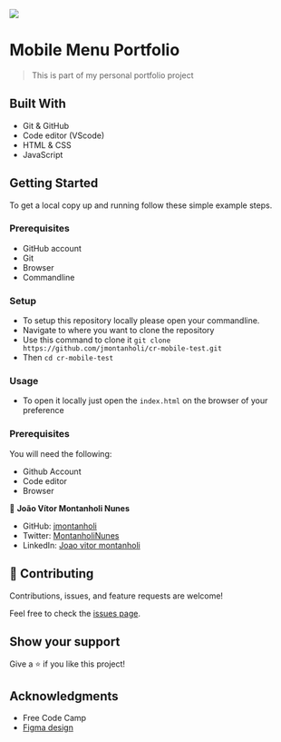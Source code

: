 ![](https://img.shields.io/badge/Microverse-blueviolet)

# Mobile Menu Portfolio

> This is part of my personal portfolio project

## Built With

- Git & GitHub
- Code editor (VScode)
- HTML & CSS
- JavaScript

## Getting Started

To get a local copy up and running follow these simple example steps.

### Prerequisites

- GitHub account
- Git
- Browser
- Commandline
### Setup

- To setup this repository locally please open your commandline.
- Navigate to where you want to clone the repository
- Use this command to clone it `git clone https://github.com/jmontanholi/cr-mobile-test.git`
- Then `cd cr-mobile-test`
### Usage

- To open it locally just open the `index.html` on the browser of your preference

### Prerequisites

You will need the following:

- Github Account
- Code editor
- Browser

👤 **João Vítor Montanholi Nunes**

- GitHub: [jmontanholi](https://github.com/jmontanholi)
- Twitter: [MontanholiNunes](https://twitter.com/MontanholiNunes)
- LinkedIn: [Joao vitor montanholi](https://www.linkedin.com/in/joaovitormontanholi/)

## 🤝 Contributing

Contributions, issues, and feature requests are welcome!

Feel free to check the [issues page](../../issues/).

## Show your support

Give a ⭐️ if you like this project!

## Acknowledgments

- Free Code Camp
- [Figma design](https://www.figma.com/file/t3EJUCAEViw3QasuJLPLVT/Microverse-Student-Potfolio-Templates-Main?node-id=1%3A1471)